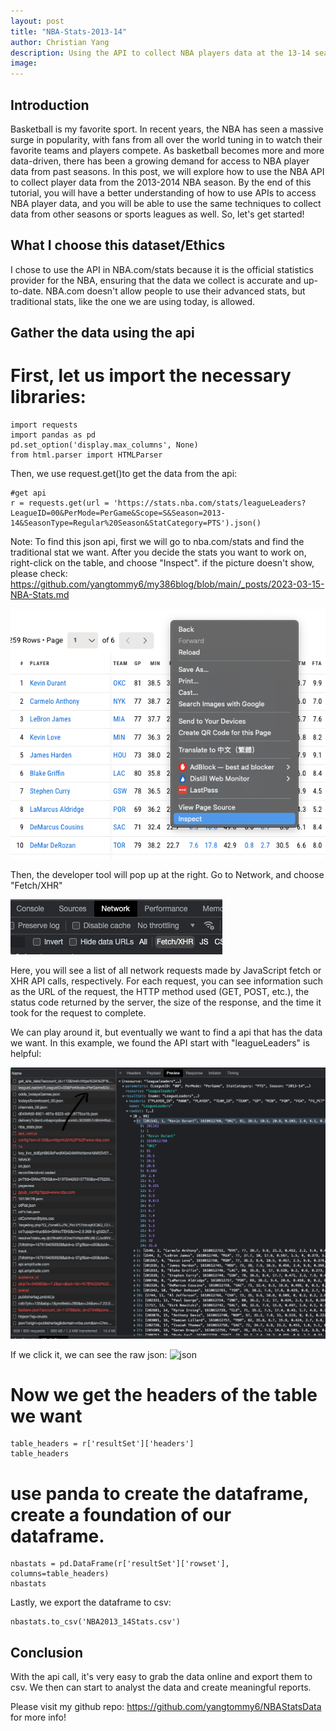```yaml
---
layout: post
title: "NBA-Stats-2013-14"
author: Christian Yang
description: Using the API to collect NBA players data at the 13-14 season
image:
---
```


## Introduction

Basketball is my favorite sport. In recent years, the NBA has seen a massive surge in popularity, with fans from all over the world tuning in to watch their favorite teams and players compete. As basketball becomes more and more data-driven, there has been a growing demand for access to NBA player data from past seasons. In this post, we will explore how to use the NBA API to collect player data from the 2013-2014 NBA season. By the end of this tutorial, you will have a better understanding of how to use APIs to access NBA player data, and you will be able to use the same techniques to collect data from other seasons or sports leagues as well. So, let's get started!

## What I choose this dataset/Ethics

I chose to use the API in NBA.com/stats because it is the official statistics provider for the NBA, ensuring that the data we collect is accurate and up-to-date. NBA.com doesn't allow people to use their advanced stats, but traditional stats, like the one we are using today, is allowed.

## Gather the data using the api

# First, let us import the necessary libraries:

```
import requests
import pandas as pd
pd.set_option('display.max_columns', None)
from html.parser import HTMLParser
```

Then, we use request.get()to get the data from the api:

```
#get api
r = requests.get(url = 'https://stats.nba.com/stats/leagueLeaders?LeagueID=00&PerMode=PerGame&Scope=S&Season=2013-14&SeasonType=Regular%20Season&StatCategory=PTS').json()
```

Note: To find this json api, first we will go to nba.com/stats and find the traditional stat we want. After you decide the stats you want to work on, right-click on the table, and choose "Inspect".
if the picture doesn't show, please check: https://github.com/yangtommy6/my386blog/blob/main/_posts/2023-03-15-NBA-Stats.md

![inspect](/assets/images/3.png)

Then, the developer tool will pop up at the right. Go to Network, and choose "Fetch/XHR"

![2](/assets/images/2.png)

Here, you will see a list of all network requests made by JavaScript fetch or XHR API calls, respectively. For each request, you can see information such as the URL of the request, the HTTP method used (GET, POST, etc.), the status code returned by the server, the size of the response, and the time it took for the request to complete.

We can play around it, but eventually we want to find a api that has the data we want. In this example, we found the API start with "leagueLeaders" is helpful:

![api](/assets/images/1.png)

If we click it, we can see the raw json:
![json](https://raw.github.com/yangtommy6/NBAStatsData/blob/d8b66bb8a1ec0c42c8d4fc47ba2c255e81e37d58/4.png)

# Now we get the headers of the table we want

```
table_headers = r['resultSet']['headers']
table_headers
```

# use panda to create the dataframe, create a foundation of our dataframe.

```
nbastats = pd.DataFrame(r['resultSet']['rowset'], columns=table_headers)
nbastats
```

Lastly, we export the dataframe to csv:

```
nbastats.to_csv('NBA2013_14Stats.csv')
```

## Conclusion

With the api call, it's very easy to grab the data online and export them to csv. We then can start to analyst the data and create meaningful reports.

Please visit my github repo: https://github.com/yangtommy6/NBAStatsData for more info!
